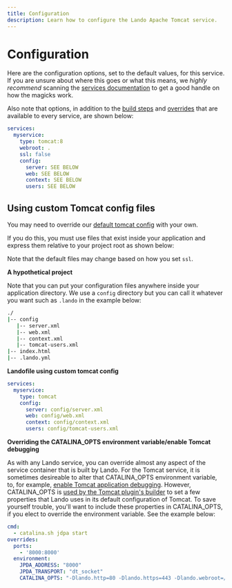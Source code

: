 ```yaml
---
title: Configuration
description: Learn how to configure the Lando Apache Tomcat service.
---
```


# Configuration

Here are the configuration options, set to the default values, for this service. If you are unsure about where this goes or what this means, we *highly recommend* scanning the [services documentation](https://docs.lando.dev/config/services.html) to get a good handle on how the magicks work.

Also note that options, in addition to the [build steps](https://docs.lando.dev/config/services.html#build-steps) and [overrides](https://docs.lando.dev/config/services.html#overrides) that are available to every service, are shown below:

```yaml
services:
  myservice:
    type: tomcat:8
    webroot: .
    ssl: false
    config:
      server: SEE BELOW
      web: SEE BELOW
      context: SEE BELOW
      users: SEE BELOW
```

## Using custom Tomcat config files

You may need to override our [default tomcat config](https://github.com/lando/tomcat/tree/main/services/tomcat) with your own.

If you do this, you must use files that exist inside your application and express them relative to your project root as shown below:

Note that the default files may change based on how you set `ssl`.

**A hypothetical project**

Note that you can put your configuration files anywhere inside your application directory. We use a `config` directory but you can call it whatever you want such as `.lando` in the example below:

```bash
./
|-- config
   |-- server.xml
   |-- web.xml
   |-- context.xml
   |-- tomcat-users.xml
|-- index.html
|-- .lando.yml
```

**Landofile using custom tomcat config**

```yaml
services:
  myservice:
    type: tomcat
    config:
      server: config/server.xml
      web: config/web.xml
      context: config/context.xml
      users: config/tomcat-users.xml
```

**Overriding the CATALINA_OPTS environment variable/enable Tomcat debugging**

As with any Lando service, you can override almost any aspect of the service container that is built by Lando. For the Tomcat service, it is sometimes desireable to alter that CATALINA_OPTS environment variable, to, for example, [enable Tomcat application debugging](https://stackoverflow.com/questions/7677060/debugging-java-application-deployed-in-tomcat). However, CATALINA_OPTS is [used by the Tomcat plugin's builder](https://github.com/lando/tomcat/blob/main/services/tomcat/builder.js#L38) to set a few properties that Lando uses in its default configuration of Tomcat. To save yourself trouble, you'll want to include these properties in CATALINA_OPTS, if you elect to override the environment variable. See the example below:

```yaml
cmd:
  - catalina.sh jdpa start
overrides:
  ports:
    - '8000:8000'
  environment:
    JPDA_ADDRESS: "8000"
    JPDA_TRANSPORT: "dt_socket"
    CATALINA_OPTS: "-Dlando.http=80 -Dlando.https=443 -Dlando.webroot=/app/path-to-your-webroot -agentlib:               jdwp=transport=dt_socket,server=y,suspend=n,address=*:8000"
```
